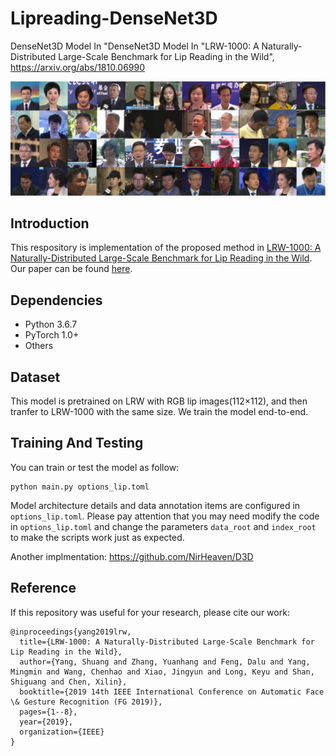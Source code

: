 # Lipreading-DenseNet3D
DenseNet3D Model In "DenseNet3D Model In "LRW-1000: A Naturally-Distributed Large-Scale Benchmark for Lip Reading in the Wild", https://arxiv.org/abs/1810.06990

![Sample of the proposed LRW-1000](banner.png)

## Introduction   

This respository is implementation of the proposed method in [LRW-1000: A Naturally-Distributed Large-Scale Benchmark for Lip Reading in the Wild](). Our paper can be found [here](https://arxiv.org/pdf/1810.06990.pdf).

## Dependencies
* Python 3.6.7   
* PyTorch 1.0+
* Others
## Dataset
This model is pretrained on LRW with RGB lip images(112×112), and then tranfer to LRW-1000 with the same size. We train the model end-to-end.   
## Training And Testing
You can train or test the model as follow:
```
python main.py options_lip.toml
```
Model architecture details and data annotation items are configured in `options_lip.toml`. Please pay attention that you may need modify the code in `options_lip.toml` and change the parameters `data_root` and `index_root` to make the scripts work just as expected. 

Another implmentation: https://github.com/NirHeaven/D3D

## Reference

If this repository was useful for your research, please cite our work:

```
@inproceedings{yang2019lrw,
  title={LRW-1000: A Naturally-Distributed Large-Scale Benchmark for Lip Reading in the Wild},
  author={Yang, Shuang and Zhang, Yuanhang and Feng, Dalu and Yang, Mingmin and Wang, Chenhao and Xiao, Jingyun and Long, Keyu and Shan, Shiguang and Chen, Xilin},
  booktitle={2019 14th IEEE International Conference on Automatic Face \& Gesture Recognition (FG 2019)},
  pages={1--8},
  year={2019},
  organization={IEEE}
}
```
